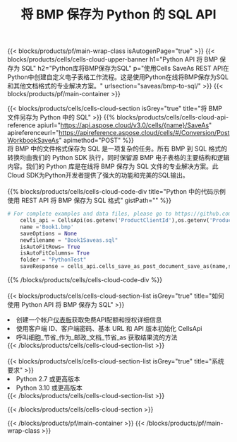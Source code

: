 ﻿---
title: 将 BMP 保存为 Python 的 SQL API
description: 使用Aspose.Cells Cloud SDK for Python将BMP格式文件保存为SQL格式文件。
url: /zh/python/saveas/bmp-to-sql/
---
{{< blocks/products/pf/main-wrap-class isAutogenPage="true" >}}
{{< blocks/products/cells/cells-cloud-upper-banner h1="Python API 将 BMP 保存为 SQL" h2="Python库将BMP保存为SQL" p="使用Cells SaveAs REST API在Python中创建自定义电子表格工作流程。这是使用Python在线将BMP保存为SQL和其他文档格式的专业解决方案。" urlsection="saveas/bmp-to-sql/" >}}
{{< blocks/products/pf/main-container >}}

{{< blocks/products/cells/cells-cloud-section isGrey="true" title="将 BMP 文件另存为 Python 中的 SQL" >}}
{{% blocks/products/cells/cells-cloud-api-reference apiurl="https://api.aspose.cloud/v3.0/cells/{name}/SaveAs" apireferenceurl="https://apireference.aspose.cloud/cells/#/Conversion/PostWorkbookSaveAs" apimethod="POST" %}}
<br/>
将 BMP 中的文件格式保存为 SQL 是一项复杂的任务。所有 BMP 到 SQL 格式的转换均由我们的 Python SDK 执行，同时保留源 BMP 电子表格的主要结构和逻辑内容。我们的 Python 库是在线将 BMP 保存为 SQL 文件的专业解决方案。此Cloud SDK为Python开发者提供了强大的功能和完美的SQL输出。
<br/>
<br/>
{{% blocks/products/cells/cells-cloud-code-div title="Python 中的代码示例使用 REST API 将 BMP 保存为 SQL 格式" gistPath="" %}}
  
```python
# For complete examples and data files, please go to https://github.com/aspose-cells-cloud/aspose-cells-cloud-python/
    cells_api = CellsApi(os.getenv('ProductClientId'),os.getenv('ProductClientSecret'))
    name ='Book1.bmp'    
    saveOptions = None
    newfilename = "Book1Saveas.sql"
    isAutoFitRows= True
    isAutoFitColumns= True
    folder = "PythonTest"
    saveResponse = cells_api.cells_save_as_post_document_save_as(name,save_options=saveOptions, newfilename=(folder +'/' + newfilename),folder=folder)
```
  
{{% /blocks/products/cells/cells-cloud-code-div %}}
<br/>
<br/>
{{< blocks/products/cells/cells-cloud-section-list isGrey="true" title="如何使用 Python API 将 BMP 保存为 SQL" >}}
<li>创建一个帐户<a href="https://dashboard.aspose.cloud/">仪表板</a>获取免费API配额和授权详细信息</li>
<li>使用客户端 ID、客户端密码、基本 URL 和 API 版本初始化 CellsApi</li>
<li>呼叫细胞_节省_作为_邮政_文档_节省_as 获取结果流的方法</li>
{{< /blocks/products/cells/cells-cloud-section-list >}}
<br/>
<br/>
{{< blocks/products/cells/cells-cloud-section-list isGrey="true" title="系统要求" >}}
<li>Python 2.7 或更高版本</li>
<li>Python 3.10 或更高版本</li>
{{< /blocks/products/cells/cells-cloud-section-list >}}

{{< /blocks/products/cells/cells-cloud-section >}}

{{< /blocks/products/pf/main-container >}}
{{< /blocks/products/pf/main-wrap-class >}}
